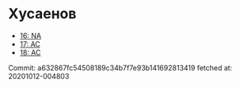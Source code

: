 # Хусаенов
- [16: NA](16.md)
- [17: AC](17.md)
- [18: AC](18.md)

Commit: a632867fc54508189c34b7f7e93b141692813419
 fetched at: 20201012-004803
